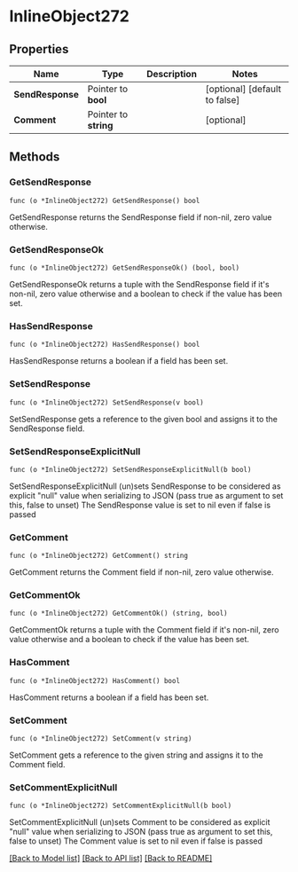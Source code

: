 # InlineObject272

## Properties

Name | Type | Description | Notes
------------ | ------------- | ------------- | -------------
**SendResponse** | Pointer to **bool** |  | [optional] [default to false]
**Comment** | Pointer to **string** |  | [optional] 

## Methods

### GetSendResponse

`func (o *InlineObject272) GetSendResponse() bool`

GetSendResponse returns the SendResponse field if non-nil, zero value otherwise.

### GetSendResponseOk

`func (o *InlineObject272) GetSendResponseOk() (bool, bool)`

GetSendResponseOk returns a tuple with the SendResponse field if it's non-nil, zero value otherwise
and a boolean to check if the value has been set.

### HasSendResponse

`func (o *InlineObject272) HasSendResponse() bool`

HasSendResponse returns a boolean if a field has been set.

### SetSendResponse

`func (o *InlineObject272) SetSendResponse(v bool)`

SetSendResponse gets a reference to the given bool and assigns it to the SendResponse field.

### SetSendResponseExplicitNull

`func (o *InlineObject272) SetSendResponseExplicitNull(b bool)`

SetSendResponseExplicitNull (un)sets SendResponse to be considered as explicit "null" value
when serializing to JSON (pass true as argument to set this, false to unset)
The SendResponse value is set to nil even if false is passed
### GetComment

`func (o *InlineObject272) GetComment() string`

GetComment returns the Comment field if non-nil, zero value otherwise.

### GetCommentOk

`func (o *InlineObject272) GetCommentOk() (string, bool)`

GetCommentOk returns a tuple with the Comment field if it's non-nil, zero value otherwise
and a boolean to check if the value has been set.

### HasComment

`func (o *InlineObject272) HasComment() bool`

HasComment returns a boolean if a field has been set.

### SetComment

`func (o *InlineObject272) SetComment(v string)`

SetComment gets a reference to the given string and assigns it to the Comment field.

### SetCommentExplicitNull

`func (o *InlineObject272) SetCommentExplicitNull(b bool)`

SetCommentExplicitNull (un)sets Comment to be considered as explicit "null" value
when serializing to JSON (pass true as argument to set this, false to unset)
The Comment value is set to nil even if false is passed

[[Back to Model list]](../README.md#documentation-for-models) [[Back to API list]](../README.md#documentation-for-api-endpoints) [[Back to README]](../README.md)


